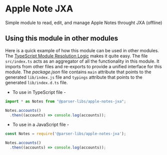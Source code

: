 Apple Note JXA
===================

Simple module to read, edit, and manage Apple Notes throught JXA (offline)

## Using this module in other modules

Here is a quick example of how this module can be used in other modules. The [TypeScript Module Resolution Logic](https://www.typescriptlang.org/docs/handbook/module-resolution.html) makes it quite easy. The file `src/index.ts` acts as an aggregator of all the functionality in this module. It imports from other files and re-exports to provide a unified interface for this module. The _package.json_ file contains `main` attribute that points to the generated `lib/index.js` file and `typings` attribute that points to the generated `lib/index.d.ts` file.



- To use in TypeScript file -

```ts
import * as Notes from "@parser-libs/apple-notes-jxa";

Notes.accounts()
  .then((accounts) => console.log(accounts));
```

- To use in a JavaScript file -

```js
const Notes = require('@parser-libs/apple-notes-jxa');

Notes.accounts()
  .then((accounts) => console.log(accounts));
```
